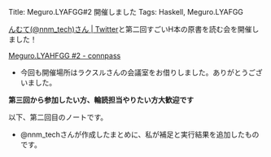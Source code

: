 Title: Meguro.LYAFGG#2 開催しました
Tags: Haskell, Meguro.LYAFGG

[んむて(@nnm_tech)さん | Twitter](https://twitter.com/nnm_tech)と第二回すごいH本の原書を読む会を開催しました！


[Meguro.LYAHFGG #2 - connpass](https://connpass.com/event/123933/)

- 今回も開催場所はラクスルさんの会議室をお借りしました。ありがとうございました。

**第三回から参加したい方、輪読担当やりたい方大歓迎です**

以下、第二回目のノートです。
- @nnm_techさんが作成したまとめに、私が補足と実行結果を追加したものです。
<script src="https://gist.github.com/meganehouser/5ed7b9c795f96d57b895c82b586997cd.js"></script>